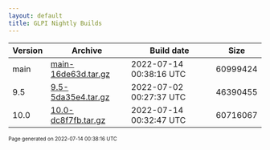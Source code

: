 ```yaml
---
layout: default
title: GLPI Nightly Builds
---
```


Version|Archive|Build date|Size
---|---|---|---
main|[main-16de63d.tar.gz](main-16de63d.tar.gz)|2022-07-14 00:38:16 UTC|60999424
9.5|[9.5-5da35e4.tar.gz](9.5-5da35e4.tar.gz)|2022-07-02 00:27:37 UTC|46390455
10.0|[10.0-dc8f7fb.tar.gz](10.0-dc8f7fb.tar.gz)|2022-07-14 00:32:47 UTC|60716067

<font size="1">Page generated on 2022-07-14 00:38:16 UTC</font>
